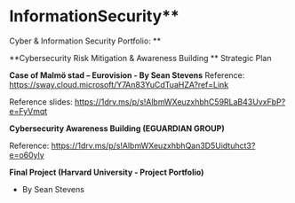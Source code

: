 # InformationSecurity**
Cyber &amp; Information Security Portfolio: **



**Cybersecurity Risk Mitigation & Awareness Building **
Strategic Plan 

**Case of Malmö stad – Eurovision - By Sean Stevens**
Reference: https://sway.cloud.microsoft/Y7An83YuCdTuaHZA?ref=Link 


Reference slides: https://1drv.ms/p/s!AlbmWXeuzxhbhC59RLaB43UvxFbP?e=FyVmqt


**Cybersecurity Awareness Building (EGUARDIAN GROUP)** 

Reference: https://1drv.ms/p/s!AlbmWXeuzxhbhQan3D5Uidtuhct3?e=o60yly


**Final Project (Harvard University - Project Portfolio)** 
- By Sean Stevens 


